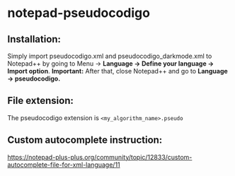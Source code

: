 # notepad-pseudocodigo

## Installation:
Simply import pseudocodigo.xml and pseudocodigo_darkmode.xml to Notepad++ by going to Menu -> **Language -> Define your language  -> Import option**.
**Important:** After that, close Notepad++ and go to **Language -> pseudocodigo.**

## File extension:
The pseudocodigo extension is
`<my_algorithm_name>.pseudo`

## Custom autocomplete instruction:
https://notepad-plus-plus.org/community/topic/12833/custom-autocomplete-file-for-xml-language/11
